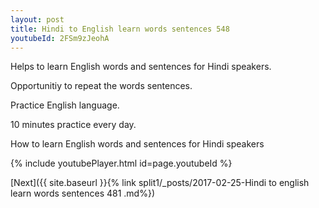 ```yaml
---
layout: post
title: Hindi to English learn words sentences 548 
youtubeId: 2FSm9zJeohA
---
```

 
 
Helps to learn English words and sentences for Hindi speakers.

Opportunitiy to repeat the words sentences. 

Practice English language. 
 
10 minutes practice every day. 
 
How to learn English words and sentences for Hindi speakers 
 
{% include youtubePlayer.html id=page.youtubeId %}
 
 
[Next]({{ site.baseurl }}{% link  split1/_posts/2017-02-25-Hindi to english learn words sentences 481 .md%})
 
